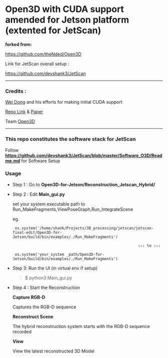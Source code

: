# Open3D with CUDA support amended for Jetson platform (extented for JetScan)

**forked from:**

https://github.com/theNded/Open3D

Link for JetScan overall setup :

https://github.com/devshank3/JetScan

***
### **Credits** :


[Wei Dong](https://github.com/theNded/Open3D) and his efforts for making initial CUDA support  

[Repo Link](https://github.com/theNded/Open3D) & [Paper](http://dongwei.info/publications/open3d-gpu.pdf)

Team [Open3D](https://github.com/intel-isl/Open3D)  
***
### **This repo constitutes the software stack for JetScan**

Follow **https://github.com/devshank3/JetScan/blob/master/Software_O3D/Readme.md** for Software Setup

### Usage 

* Step 1 : Go to **Open3D-for-Jetson/Reconstruction_Jetscan_Hybrid/**

* Step 2 : Edit **Main_gui.py**

    set your system executable path to Run_MakeFragments,ViewPoseGraph,Run_IntegrateScene

    eg.

       os.system('/home/shank/Projects/3D_processing/jetscan/jetscan-final-edit/Open3D-for-Jetson/build/bin/examples/./Run_MakeFragments')

                                                              ⇩⇩⇩ to ⇩⇩⇩                       

       os.system('your_system _path/Open3D-for-Jetson/build/bin/examples/./Run_MakeFragments')

 * Step 3: Run the UI (in  virtual env if setup)

   > $ python3 Main_gui.py

* Step 4 : Start the Reconstruction

     **Capture RGB-D**

     Captures the RGB-D sequence

     **Reconstruct Scene**

     The hybrid reconstruction system starts with the RGB-D sequence recorded

     **View**

     View the latest reconstructed 3D Model




